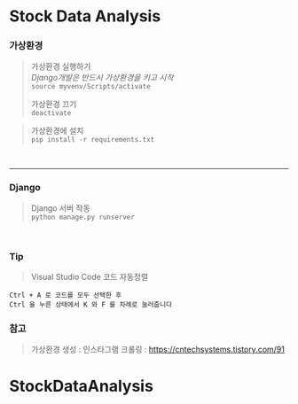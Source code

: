 # Stock Data Analysis

### 가상환경  

>가상환경 실행하기  
>*Django개발은 반드시 가상환경을 키고 시작*  
`source myvenv/Scripts/activate`
>
>가상환경 끄기  
`deactivate`

>가상환경에 설치  
`pip install -r requirements.txt `
</br>

***

### Django  

>Django 서버 작동  
`python manage.py runserver`  
</br>

### Tip  

>Visual Studio Code 코드 자동정렬  
```
Ctrl + A 로 코드를 모두 선택한 후  
Ctrl 을 누른 상태에서 K 와 F 를 차례로 눌러줍니다  
```

### 참고
> 가상환경 생성 :
> 인스타그램 크롤링 : https://cntechsystems.tistory.com/91 <br/>
# StockDataAnalysis
